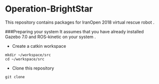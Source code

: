 # Operation-BrightStar
This repository contains packages for IranOpen 2018 virtual rescue robot .

###Preparing your system
It assumes that you have already installed  Gazebo 7.0 and ROS-kinetic on your system .

* Create a catkin workspace  
```
mkdir ~/workspace/src 
cd ~/workspace/src 
```
* Clone this repository 
```
git clone 

```
